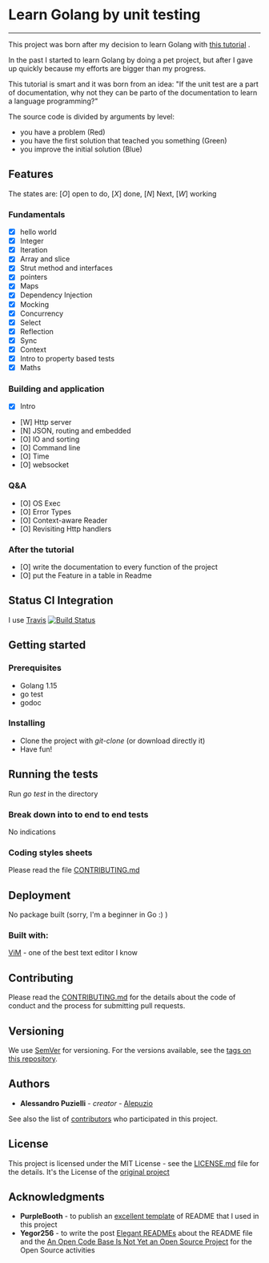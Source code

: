 # Learn Golang by unit testing
--------------------------------------
This project was born after my decision to learn Golang with [this tutorial](https://quii.gitbook.io/learn-go-with-tests/)
.

In the past I started to learn Golang by doing a pet project, but after I gave up quickly because my efforts are bigger than my progress.


This tutorial is smart and it was born from an idea: "If the unit test are a part of documentation, why not they can be parto of the documentation to learn a language programming?"


The source code is divided by arguments by level: 
* you have a problem (Red)
* you have the first solution that teached you something (Green)
* you improve the initial solution (Blue)


## Features
The states are: [*O*] open to do,  [*X*] done, [*N*] Next, [*W*] working


### Fundamentals
* [X] hello world
* [X] Integer
* [X] Iteration
* [X] Array and slice
* [X] Strut method and interfaces
* [X] pointers 
* [X] Maps
* [X] Dependency Injection
* [X] Mocking
* [X] Concurrency
* [X] Select
* [X] Reflection
* [X] Sync
* [X] Context
* [X] Intro to property based tests
* [X] Maths

### Building and application

* [X] Intro
* [W] Http server
* [N] JSON, routing and embedded
* [O] IO and sorting
* [O] Command line 
* [O] Time
* [O] websocket

### Q&A
* [O] OS Exec
* [O] Error Types
* [O] Context-aware Reader
* [O] Revisiting Http handlers

### After the tutorial

* [O]  write the documentation to every function of the project
* [O]  put the Feature in a table in Readme


## Status CI Integration
 
I use [Travis](https://travis-ci.org/)
[![Build Status](https://travis-ci.org/alepuzio/learn-golang-by-unit-testing.svg?branch=master)](https://travis-ci.org/alepuzio/learn-golang-by-unit-testing)


## Getting started

### Prerequisites

* Golang 1.15
* go test
* godoc

### Installing

* Clone the project with *git-clone* (or download directly it)
* Have fun!

## Running the tests

Run *go test* in the directory

### Break down into to end to end tests

No indications

### Coding styles sheets

Please read the file [CONTRIBUTING.md](https://github.com/alepuzio/learn-golang-by-unit-testing/blob/master/CONTRIBUTING.md)

## Deployment
 
No package built (sorry, I'm a beginner in Go :) )
 
### Built with:

 [ViM](http://www.vim.org) - one of the best text editor I know

## Contributing

Please read the [CONTRIBUTING.md](https://github.com/alepuzio/learn-golang-by-unit-testing/blob/master/CONTRIBUTING.md) for the details about the code of conduct and the process for submitting pull requests.

## Versioning

We use [SemVer](http://semver.org/) for versioning. For the versions available, see the [tags on this repository](https://github.com/alepuzio/learn-golang-by-unit-testing/tags). 

## Authors

* **Alessandro Puzielli** - *creator* - [Alepuzio](https://github.com/alepuzio)

See also the list of [contributors](https://github.com/alepuzio/learn-golang-by-unit-testing/contributors) who participated in this project.

## License

This project is licensed under the MIT License - see the [LICENSE.md](https://github.com/quii/learn-go-with-tests/blob/main/LICENSE.md) file for the details. 
It's the License of the [original project](https://github.com/quii/learn-go-with-tests)

## Acknowledgments

* **PurpleBooth** - to publish an [excellent template](https://gist.github.com/PurpleBooth/109311bb0361f32d87a2) of README that I used in this project 
* **Yegor256** - to write the post [Elegant READMEs](https://www.yegor256.com/2019/04/23/elegant-readme.html) about the README file and the [An Open Code Base Is Not Yet an Open Source Project](https://www.yegor256.com/2018/05/08/open-source-attributes.html) for the Open Source activities
